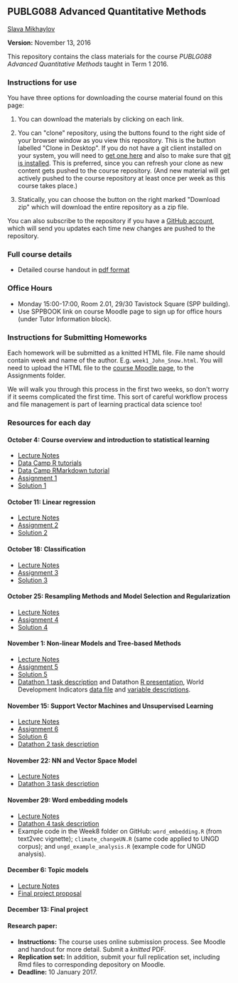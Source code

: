 ## PUBLG088 Advanced Quantitative Methods ##


[Slava Mikhaylov](s.mikhaylov@ucl.ac.uk)

**Version:** November 13, 2016

This repository contains the class materials for the course *PUBLG088 Advanced Quantitative Methods* taught in Term 1 2016.  

### Instructions for use ###

You have three options for downloading the course material found on this page:  

1.  You can download the materials by clicking on each link.  

2.  You can "clone" repository, using the buttons found to the right side of your browser window as you view this repository.  This is the button labelled "Clone in Desktop".  If you do not have a git client installed on your system, you will need to [get one here](https://git-scm.com/download/gui) and also to make sure that [git is installed](https://git-scm.com/downloads).  This is preferred, since you can refresh your clone as new content gets pushed to the course repository.  (And new material will get actively pushed to the course repository at least once per week as this course takes place.)

3.  Statically, you can choose the button on the right marked "Download zip" which will download the entire repository as a zip file.

You can also subscribe to the repository if you have a [GitHub account](https://github.com), which will send you updates each time new changes are pushed to the repository.

### Full course details ###

- Detailed course handout in [pdf format](handout/PUBLG088Handout.pdf)

### Office Hours ###

- Monday 15:00-17:00, Room 2.01, 29/30 Tavistock Square (SPP building).
- Use SPPBOOK link on course Moodle page to sign up for office hours (under Tutor Information block).


### Instructions for Submitting Homeworks ###

Each homework will be submitted as a knitted HTML file. File name should contain week and name of the author. E.g. `week1_John_Snow.html`. You will need to upload the HTML file to the [course Moodle page](https://moodle.ucl.ac.uk/course/view.php?id=14161), to the Assignments folder.  

We will walk you through this process in the first two weeks, so don't worry if it seems complicated the first time. This sort of careful workflow process and file management is part of learning practical data science too!

### Resources for each day ###

#### October 4: Course overview and introduction to statistical learning

- [Lecture Notes](week1/PUBLG088_week1.pdf)
- [Data Camp R tutorials](https://www.datacamp.com/courses/free-introduction-to-r)
- [Data Camp RMarkdown tutorial](http://bit.ly/R_markdown)
- [Assignment 1](week1/Week1_LASTNAME_FIRSTNAME.Rmd)
- [Solution 1](week1/Week1_assignment1_solution.Rmd)

#### October 11: Linear regression  
- [Lecture Notes](week2/PUBLG088_week2.pdf)
- [Assignment 2](week2/Week2_LASTNAME_FIRSTNAME.Rmd)
- [Solution 2](week2/Week2_assignment2_solution.Rmd)


#### October 18: Classification 
- [Lecture Notes](week3/PUBLG088_week3.pdf)
- [Assignment 3](week3/Week3_LASTNAME_FIRSTNAME.Rmd)
- [Solution 3](week3/Week3_assignment3_solution.Rmd)


#### October 25: Resampling Methods and Model Selection and Regularization 

- [Lecture Notes](week4/PUBLG088_week4.pdf)
- [Assignment 4](week4/Week4_LASTNAME_FIRSTNAME.Rmd)
- [Solution 4](week4/Week4_assignment4_solution.Rmd)


#### November 1: Non-linear Models and Tree-based Methods

- [Lecture Notes](week5/PUBLG088_week5.pdf)
- [Assignment 5](week5/Week5_LASTNAME_FIRSTNAME.Rmd)
- [Solution 5](week5/Week5_assignment5_solution.Rmd)
- [Datathon 1 task description](week5/Practice_Datathon1.Rmd) and Datathon [R presentation](week5/Datathon1.Rpres), World Development Indicators [data file](week5/WDI_Data.csv) and [variable descriptions](week5/WDI_Definition_and_Source.csv). 


#### November 15: Support Vector Machines and Unsupervised Learning

- [Lecture Notes](week6/PUBLG088_week6.pdf)
- [Assignment 6](week6/Week6_LASTNAME_FIRSTNAME.Rmd)
- [Solution 6](week6/Week6_assignment6_solution.Rmd)
- [Datathon 2 task description](week6/Practice_Datathon2.Rmd)


#### November 22: NN and Vector Space Model

- [Lecture Notes](week7/PUBLG088_week7.pdf)
- [Datathon 3 task description](week7/Practice_Datathon3.Rmd)


#### November 29: Word embedding models

- [Lecture Notes](week8/PUBLG088_week8.pdf)
- [Datathon 4 task description](week8/Practice_Datathon4.Rmd)
- Example code in the Week8 folder on GitHub: `word_embedding.R` (from text2vec vignette); `climate_changeUN.R` (same code applied to UNGD corpus); and `ungd_example_analysis.R` (example code for UNGD analysis).


#### December 6: Topic models
- [Lecture Notes](week9/PUBLG088_week9.pdf)
- [Final project proposal](week9/Project_proposal.Rmd)


#### December 13: Final project


#### Research paper: 

- **Instructions:**  The course uses online submission process. See Moodle and handout for more detail. Submit a *knitted* PDF. 
- **Replication set:** In addition, submit your full replication set, including Rmd files to corresponding depository on Moodle. 
- **Deadline:** 10 January 2017.

